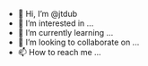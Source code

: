 - 👋 Hi, I’m @jtdub
- 👀 I’m interested in ...
- 🌱 I’m currently learning ...
- 💞️ I’m looking to collaborate on ...
- 📫 How to reach me ...

<!---
jtdub/jtdub is a ✨ special ✨ repository because its `README.md` (this file) appears on your GitHub profile.
You can click the Preview link to take a look at your changes.
--->
